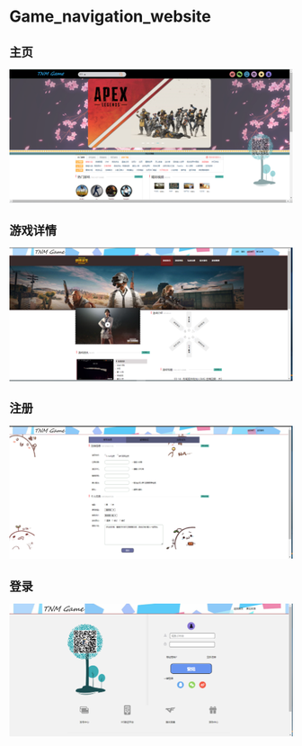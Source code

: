 # Game_navigation_website
## 主页
![image](images/main.png)
## 游戏详情
![image](images/game.png)
## 注册
![image](images/register.png)
## 登录
![image](images/login.png)
